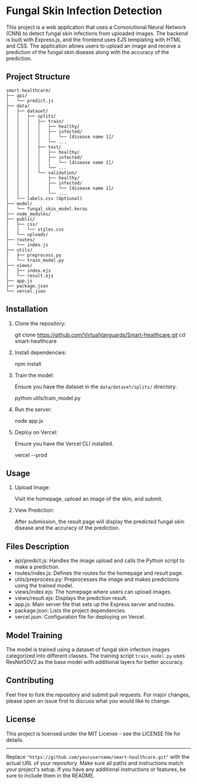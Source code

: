 # Fungal Skin Infection Detection

This project is a web application that uses a Convolutional Neural Network (CNN) to detect fungal skin infections from uploaded images. The backend is built with Express.js, and the frontend uses EJS templating with HTML and CSS. The application allows users to upload an image and receive a prediction of the fungal skin disease along with the accuracy of the prediction.

## Project Structure

```
smart-healthcare/
├── api/
│   └── predict.js
├── data/
│   ├── dataset/
│   │   ├── splits/
│   │   │   ├── train/
│   │   │   │   ├── healthy/
│   │   │   │   ├── infected/
│   │   │   │   │   └── [disease name 1]/
│   │   │   │   └── ...
│   │   │   ├── test/
│   │   │   │   ├── healthy/
│   │   │   │   ├── infected/
│   │   │   │   │   └── [disease name 1]/
│   │   │   │   └── ...
│   │   │   └── validation/
│   │   │       ├── healthy/
│   │   │       ├── infected/
│   │   │       │   └── [disease name 1]/
│   │   │       └── ...
│   └── labels.csv (Optional)
├── model/
│   └── fungal_skin_model.keras
├── node_modules/
├── public/
│   ├── css/
│   │   └── styles.css
│   └── uploads/
├── routes/
│   └── index.js
├── utils/
│   ├── preprocess.py
│   └── train_model.py
├── views/
│   ├── index.ejs
│   └── result.ejs
├── app.js
├── package.json
└── vercel.json
```

## Installation

1. Clone the repository:

   git clone https://github.com/VirtualVanguards/Smart-Healthcare.git
   cd smart-healthcare


2. Install dependencies:

   npm install


3. Train the model:

   Ensure you have the dataset in the `data/dataset/splits/` directory.

   python utils/train_model.py


4. Run the server:

   node app.js


5. Deploy on Vercel:

   Ensure you have the Vercel CLI installed.

   vercel --prod


## Usage

1. Upload Image:

   Visit the homepage, upload an image of the skin, and submit.

2. View Prediction:

   After submission, the result page will display the predicted fungal skin disease and the accuracy of the prediction.


## Files Description

- api/predict.js: Handles the image upload and calls the Python script to make a prediction.
- routes/index.js: Defines the routes for the homepage and result page.
- utils/preprocess.py: Preprocesses the image and makes predictions using the trained model.
- views/index.ejs: The homepage where users can upload images.
- views/result.ejs: Displays the prediction result.
- app.js: Main server file that sets up the Express server and routes.
- package.json: Lists the project dependencies.
- vercel.json: Configuration file for deploying on Vercel.

## Model Training

The model is trained using a dataset of fungal skin infection images categorized into different classes. The training script `train_model.py` uses ResNet50V2 as the base model with additional layers for better accuracy.

## Contributing

Feel free to fork the repository and submit pull requests. For major changes, please open an issue first to discuss what you would like to change.

## License

This project is licensed under the MIT License - see the LICENSE file for details.

---

Replace `"https://github.com/yourusername/smart-healthcare.git"` with the actual URL of your repository. Make sure all paths and instructions match your project's setup. If you have any additional instructions or features, be sure to include them in the README.